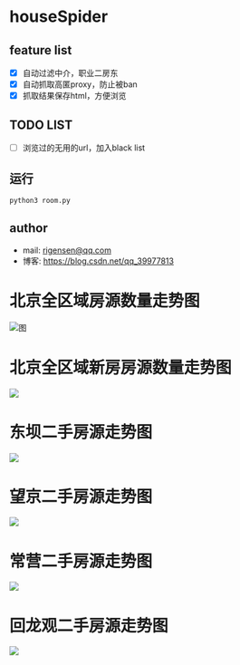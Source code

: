 # houseSpider
## feature list
- [x] 自动过滤中介，职业二房东
- [x] 自动抓取高匿proxy，防止被ban
- [x] 抓取结果保存html，方便浏览

## TODO LIST
- [ ] 浏览过的无用的url，加入black list

## 运行
```
python3 room.py
```

## author
- mail: rigensen@qq.com
- 博客: https://blog.csdn.net/qq_39977813


# 北京全区域房源数量走势图
![图](./beike/北京全区域二手房源走势图.png)



# 北京全区域新房房源数量走势图

![](./beike/北京全区域新房走势图.png)



# 东坝二手房源走势图

![](./beike/东坝二手房源走势图.png)

# 望京二手房源走势图

![](./beike/望京二手房源走势图.png)

# 常营二手房源走势图

![](./beike/常营二手房源走势图.png)

# 回龙观二手房源走势图

![](./beike/回龙观二手房源走势图.png)
